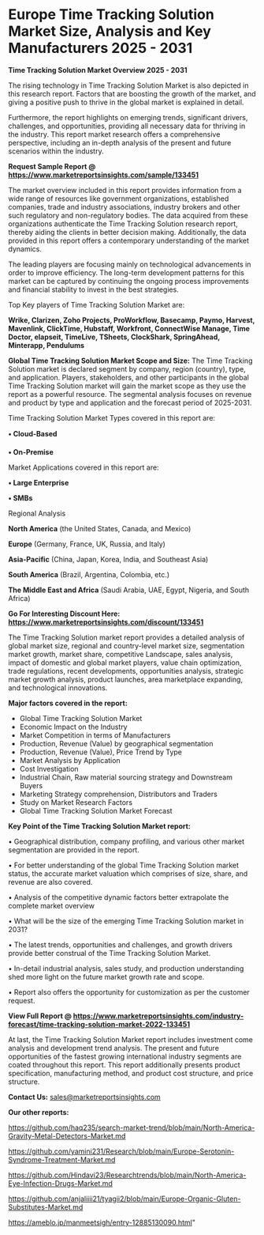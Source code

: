 # Europe Time Tracking Solution Market Size, Analysis and Key Manufacturers 2025 - 2031

<Strong> Time Tracking Solution Market Overview 2025 - 2031</strong>

The rising technology in Time Tracking Solution Market is also depicted in this research report. Factors that are boosting the growth of the market, and giving a positive push to thrive in the global market is explained in detail.

Furthermore, the report highlights on emerging trends, significant drivers, challenges, and opportunities, providing all necessary data for thriving in the industry. This report market research offers a comprehensive perspective, including an in-depth analysis of the present and future scenarios within the industry.

<strong>Request Sample Report @ <a href=https://www.marketreportsinsights.com/sample/133451>https://www.marketreportsinsights.com/sample/133451</a></strong>

The market overview included in this report provides information from a wide range of resources like government organizations, established companies, trade and industry associations, industry brokers and other such regulatory and non-regulatory bodies. The data acquired from these organizations authenticate the Time Tracking Solution research report, thereby aiding the clients in better decision making. Additionally, the data provided in this report offers a contemporary understanding of the market dynamics.

The leading players are focusing mainly on technological advancements in order to improve efficiency. The long-term development patterns for this market can be captured by continuing the ongoing process improvements and financial stability to invest in the best strategies.

Top Key players of Time Tracking Solution Market are:

<strong>Wrike, Clarizen, Zoho Projects, ProWorkflow, Basecamp, Paymo, Harvest, Mavenlink, ClickTime, Hubstaff, Workfront, ConnectWise Manage, Time Doctor, elapseit, TimeLive, TSheets, ClockShark, SpringAhead, Minterapp, Pendulums</strong>

<strong><b>Global Time Tracking Solution Market Scope and Size:</b></strong>
The Time Tracking Solution market is declared segment by company, region (country), type, and application. Players, stakeholders, and other participants in the global Time Tracking Solution market will gain the market scope as they use the report as a powerful resource. The segmental analysis focuses on revenue and product by type and application and the forecast period of 2025-2031.

Time Tracking Solution Market Types covered in this report are:

<strong>• Cloud-Based

• On-Premise</strong>

Market Applications covered in this report are:

<strong>• Large Enterprise

• SMBs</strong> 

Regional Analysis

<strong>North America</strong> (the United States, Canada, and Mexico)

<strong>Europe</strong> (Germany, France, UK, Russia, and Italy)

<strong>Asia-Pacific</strong> (China, Japan, Korea, India, and Southeast Asia)

<strong>South America</strong> (Brazil, Argentina, Colombia, etc.)

<strong>The Middle East and Africa</strong> (Saudi Arabia, UAE, Egypt, Nigeria, and South Africa)

<strong>Go For Interesting Discount Here: <a href=https://www.marketreportsinsights.com/discount/133451>https://www.marketreportsinsights.com/discount/133451</a></strong>

The Time Tracking Solution market report provides a detailed analysis of global market size, regional and country-level market size, segmentation market growth, market share, competitive Landscape, sales analysis, impact of domestic and global market players, value chain optimization, trade regulations, recent developments, opportunities analysis, strategic market growth analysis, product launches, area marketplace expanding, and technological innovations.

<strong><b>Major factors covered in the report:</b></strong>
<ul>
  <li>Global Time Tracking Solution Market </li>
  <li>Economic Impact on the Industry</li>
  <li>Market Competition in terms of Manufacturers</li>
  <li>Production, Revenue (Value) by geographical segmentation</li>
  <li>Production, Revenue (Value), Price Trend by Type</li>
  <li>Market Analysis by Application</li>
  <li>Cost Investigation</li>
  <li>Industrial Chain, Raw material sourcing strategy and Downstream Buyers</li>
  <li>Marketing Strategy comprehension, Distributors and Traders</li>
  <li>Study on Market Research Factors</li>
  <li>Global Time Tracking Solution Market Forecast</li>
</ul>

<strong><b>Key Point of the Time Tracking Solution Market report:</b></strong>

• Geographical distribution, company profiling, and various other market segmentation are provided in the report.

• For better understanding of the global Time Tracking Solution market status, the accurate market valuation which comprises of size, share, and revenue are also covered.

• Analysis of the competitive dynamic factors better extrapolate the complete market overview

• What will be the size of the emerging Time Tracking Solution market in 2031?

• The latest trends, opportunities and challenges, and growth drivers provide better construal of the Time Tracking Solution Market.

• In-detail industrial analysis, sales study, and production understanding shed more light on the future market growth rate and scope.

• Report also offers the opportunity for customization as per the customer request.

<strong><b>View Full Report @ <a href=https://www.marketreportsinsights.com/industry-forecast/time-tracking-solution-market-2022-133451>https://www.marketreportsinsights.com/industry-forecast/time-tracking-solution-market-2022-133451</a></b></strong>


At last, the Time Tracking Solution Market report includes investment come analysis and development trend analysis. The present and future opportunities of the fastest growing international industry segments are coated throughout this report. This report additionally presents product specification, manufacturing method, and product cost structure, and price structure.

<strong>Contact Us:</strong>
sales@marketreportsinsights.com

<strong>Our other reports:</strong>

<a href=https://github.com/haq235/search-market-trend/blob/main/North-America-Gravity-Metal-Detectors-Market.md>https://github.com/haq235/search-market-trend/blob/main/North-America-Gravity-Metal-Detectors-Market.md</a>

<a href=https://github.com/yamini231/Research/blob/main/Europe-Serotonin-Syndrome-Treatment-Market.md>https://github.com/yamini231/Research/blob/main/Europe-Serotonin-Syndrome-Treatment-Market.md</a>

<a href=https://github.com/Hindavi23/Researchtrends/blob/main/North-America-Eye-Infection-Drugs-Market.md>https://github.com/Hindavi23/Researchtrends/blob/main/North-America-Eye-Infection-Drugs-Market.md</a>

<a href=https://github.com/anjaliiii21/tyagii2/blob/main/Europe-Organic-Gluten-Substitutes-Market.md>https://github.com/anjaliiii21/tyagii2/blob/main/Europe-Organic-Gluten-Substitutes-Market.md</a>

<a href=https://ameblo.jp/manmeetsigh/entry-12885130090.html>https://ameblo.jp/manmeetsigh/entry-12885130090.html</a>"
